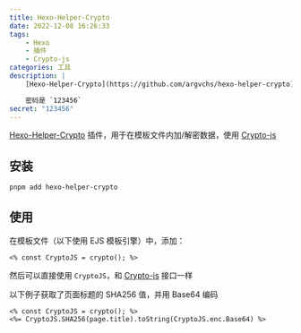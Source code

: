 ```yaml
---
title: Hexo-Helper-Crypto
date: 2022-12-08 16:26:33
tags:
    - Hexo
    - 插件
    - Crypto-js
categories: 工具
description: |
    [Hexo-Helper-Crypto](https://github.com/argvchs/hexo-helper-crypto) 插件，用于在模板文件内加/解密数据，使用 [Crypto-js](https://github.com/brix/crypto-js)

    密码是 `123456`
secret: "123456"
---
```


[Hexo-Helper-Crypto](https://github.com/argvchs/hexo-helper-crypto) 插件，用于在模板文件内加/解密数据，使用 [Crypto-js](https://github.com/brix/crypto-js)

<!-- more -->

## 安装

```bash
pnpm add hexo-helper-crypto
```

## 使用

在模板文件（以下使用 EJS 模板引擎）中，添加：

```ejs
<% const CryptoJS = crypto(); %>
```

然后可以直接使用 `CryptoJS`，和 [Crypto-js](https://github.com/brix/crypto-js) 接口一样

以下例子获取了页面标题的 SHA256 值，并用 Base64 编码

```ejs
<% const CryptoJS = crypto(); %>
<%= CryptoJS.SHA256(page.title).toString(CryptoJS.enc.Base64) %>
```
